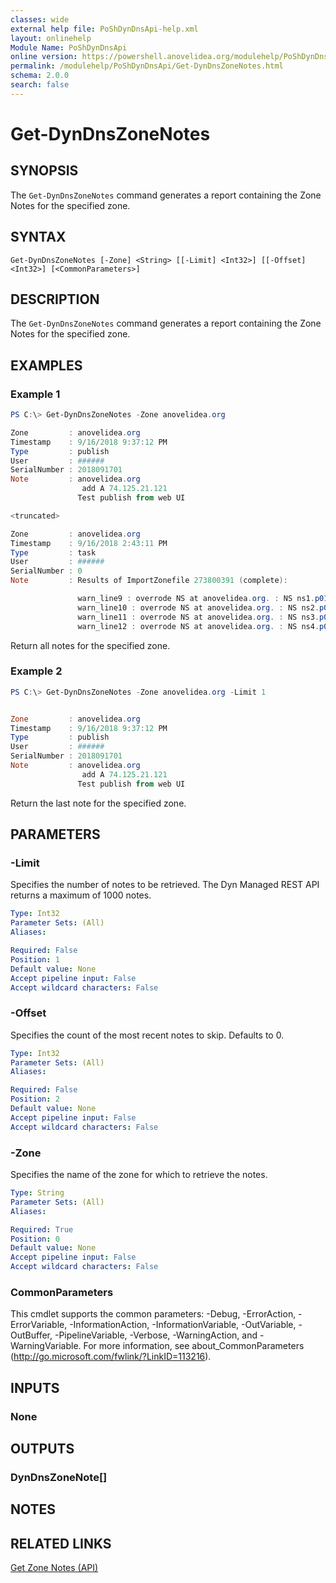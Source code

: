 ```yaml
---
classes: wide
external help file: PoShDynDnsApi-help.xml
layout: onlinehelp
Module Name: PoShDynDnsApi
online version: https://powershell.anovelidea.org/modulehelp/PoShDynDnsApi/Get-DynDnsZoneNotes.html
permalink: /modulehelp/PoShDynDnsApi/Get-DynDnsZoneNotes.html
schema: 2.0.0
search: false
---
```


# Get-DynDnsZoneNotes

## SYNOPSIS
The `Get-DynDnsZoneNotes` command generates a report containing the Zone Notes for the specified zone.

## SYNTAX

```
Get-DynDnsZoneNotes [-Zone] <String> [[-Limit] <Int32>] [[-Offset] <Int32>] [<CommonParameters>]
```

## DESCRIPTION
The `Get-DynDnsZoneNotes` command generates a report containing the Zone Notes for the specified zone.

## EXAMPLES

### Example 1
```powershell
PS C:\> Get-DynDnsZoneNotes -Zone anovelidea.org

Zone         : anovelidea.org
Timestamp    : 9/16/2018 9:37:12 PM
Type         : publish
User         : ######
SerialNumber : 2018091701
Note         : anovelidea.org
                add A 74.125.21.121
               Test publish from web UI

<truncated>

Zone         : anovelidea.org
Timestamp    : 9/16/2018 2:43:11 PM
Type         : task
User         : ######
SerialNumber : 0
Note         : Results of ImportZonefile 273800391 (complete):

               warn_line9 : overrode NS at anovelidea.org. : NS ns1.p01.dynect.net.
               warn_line10 : overrode NS at anovelidea.org. : NS ns2.p01.dynect.net.
               warn_line11 : overrode NS at anovelidea.org. : NS ns3.p01.dynect.net.
               warn_line12 : overrode NS at anovelidea.org. : NS ns4.p01.dynect.net.
```

Return all notes for the specified zone.

### Example 2
```powershell
PS C:\> Get-DynDnsZoneNotes -Zone anovelidea.org -Limit 1


Zone         : anovelidea.org
Timestamp    : 9/16/2018 9:37:12 PM
Type         : publish
User         : ######
SerialNumber : 2018091701
Note         : anovelidea.org
                add A 74.125.21.121
               Test publish from web UI
```

Return the last note for the specified zone.

## PARAMETERS

### -Limit
Specifies the number of notes to be retrieved. The Dyn Managed REST API returns a maximum of 1000 notes.

```yaml
Type: Int32
Parameter Sets: (All)
Aliases:

Required: False
Position: 1
Default value: None
Accept pipeline input: False
Accept wildcard characters: False
```

### -Offset
Specifies the count of the most recent notes to skip. Defaults to 0.

```yaml
Type: Int32
Parameter Sets: (All)
Aliases:

Required: False
Position: 2
Default value: None
Accept pipeline input: False
Accept wildcard characters: False
```

### -Zone
Specifies the name of the zone for which to retrieve the notes.

```yaml
Type: String
Parameter Sets: (All)
Aliases:

Required: True
Position: 0
Default value: None
Accept pipeline input: False
Accept wildcard characters: False
```

### CommonParameters
This cmdlet supports the common parameters: -Debug, -ErrorAction, -ErrorVariable, -InformationAction, -InformationVariable, -OutVariable, -OutBuffer, -PipelineVariable, -Verbose, -WarningAction, and -WarningVariable. For more information, see about_CommonParameters (http://go.microsoft.com/fwlink/?LinkID=113216).

## INPUTS

### None

## OUTPUTS

### DynDnsZoneNote[]

## NOTES

## RELATED LINKS

[Get Zone Notes (API)](https://help.dyn.com/get-zone-notes-api/)